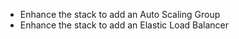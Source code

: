 - Enhance the stack to add an Auto Scaling Group 
- Enhance the stack to add an Elastic Load Balancer